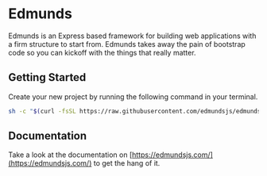 # Edmunds

Edmunds is an Express based framework for building web applications
with a firm structure to start from. Edmunds takes away the pain of
bootstrap code so you can kickoff with the things that really
matter.


## Getting Started

Create your new project by running the following command in your terminal.

```bash
sh -c "$(curl -fsSL https://raw.githubusercontent.com/edmundsjs/edmunds/master/create-edmunds-app.sh)"
```


## Documentation

Take a look at the documentation on [https://edmundsjs.com/](https://edmundsjs.com/)
to get the hang of it.
